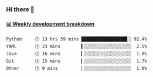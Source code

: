 ### Hi there 👋

<!--
**vsedov/vsedov** is a ✨ _special_ ✨ repository because its `README.md` (this file) appears on your GitHub profile.

Here are some ideas to get you started:

- 🔭 I’m currently working on ...
- 🌱 I’m currently learning ...
- 👯 I’m looking to collaborate on ...
- 🤔 I’m looking for help with ...
- 💬 Ask me about ...
- 📫 How to reach me: ...
- 😄 Pronouns: ...
- ⚡ Fun fact: ...
-->



<!-- waka-box start -->
#### <a href="https://gist.github.com/b7ae11ae916cc3eb529c054e1afad6e2" target="_blank">📊 Weekly development breakdown</a>
```text
Python     🕓 13 hrs 59 mins █████████████████▌░ 92.4%
YAML       🕓 23 mins        ▍░░░░░░░░░░░░░░░░░░  2.5%
Java       🕓 16 mins        ▎░░░░░░░░░░░░░░░░░░  1.8%
Git        🕓 15 mins        ▎░░░░░░░░░░░░░░░░░░  1.7%
Other      🕓 9 mins         ▏░░░░░░░░░░░░░░░░░░  1.0%
```
<!-- Powered by https://github.com/YouEclipse/waka-box-go . -->
<!-- waka-box end -->

